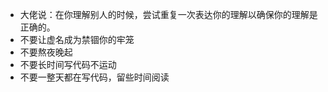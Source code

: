 - 大佬说：在你理解别人的时候，尝试重复一次表达你的理解以确保你的理解是正确的。
- 不要让虚名成为禁锢你的牢笼
- 不要熬夜晚起
- 不要长时间写代码不运动
- 不要一整天都在写代码，留些时间阅读
